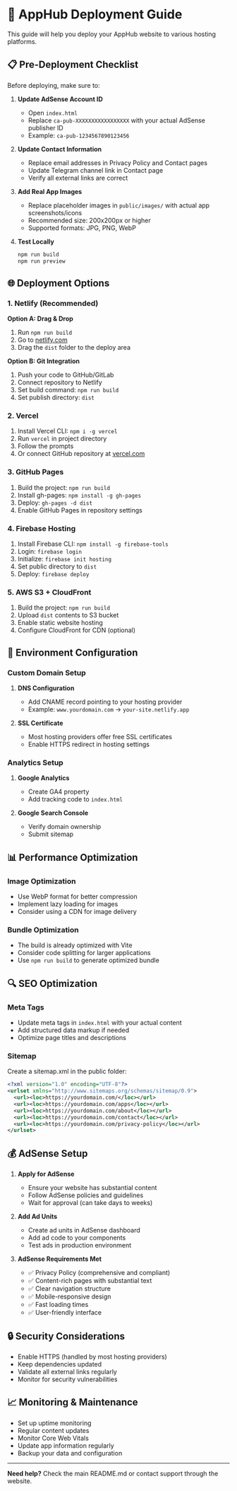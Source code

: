 # 🚀 AppHub Deployment Guide

This guide will help you deploy your AppHub website to various hosting platforms.

## 📋 Pre-Deployment Checklist

Before deploying, make sure to:

1. **Update AdSense Account ID**
   - Open `index.html`
   - Replace `ca-pub-XXXXXXXXXXXXXXXXX` with your actual AdSense publisher ID
   - Example: `ca-pub-1234567890123456`

2. **Update Contact Information**
   - Replace email addresses in Privacy Policy and Contact pages
   - Update Telegram channel link in Contact page
   - Verify all external links are correct

3. **Add Real App Images**
   - Replace placeholder images in `public/images/` with actual app screenshots/icons
   - Recommended size: 200x200px or higher
   - Supported formats: JPG, PNG, WebP

4. **Test Locally**
   ```bash
   npm run build
   npm run preview
   ```

## 🌐 Deployment Options

### 1. Netlify (Recommended)

**Option A: Drag & Drop**
1. Run `npm run build`
2. Go to [netlify.com](https://netlify.com)
3. Drag the `dist` folder to the deploy area

**Option B: Git Integration**
1. Push your code to GitHub/GitLab
2. Connect repository to Netlify
3. Set build command: `npm run build`
4. Set publish directory: `dist`

### 2. Vercel

1. Install Vercel CLI: `npm i -g vercel`
2. Run `vercel` in project directory
3. Follow the prompts
4. Or connect GitHub repository at [vercel.com](https://vercel.com)

### 3. GitHub Pages

1. Build the project: `npm run build`
2. Install gh-pages: `npm install -g gh-pages`
3. Deploy: `gh-pages -d dist`
4. Enable GitHub Pages in repository settings

### 4. Firebase Hosting

1. Install Firebase CLI: `npm install -g firebase-tools`
2. Login: `firebase login`
3. Initialize: `firebase init hosting`
4. Set public directory to `dist`
5. Deploy: `firebase deploy`

### 5. AWS S3 + CloudFront

1. Build the project: `npm run build`
2. Upload `dist` contents to S3 bucket
3. Enable static website hosting
4. Configure CloudFront for CDN (optional)

## 🔧 Environment Configuration

### Custom Domain Setup

1. **DNS Configuration**
   - Add CNAME record pointing to your hosting provider
   - Example: `www.yourdomain.com` → `your-site.netlify.app`

2. **SSL Certificate**
   - Most hosting providers offer free SSL certificates
   - Enable HTTPS redirect in hosting settings

### Analytics Setup

1. **Google Analytics**
   - Create GA4 property
   - Add tracking code to `index.html`

2. **Google Search Console**
   - Verify domain ownership
   - Submit sitemap

## 📊 Performance Optimization

### Image Optimization
- Use WebP format for better compression
- Implement lazy loading for images
- Consider using a CDN for image delivery

### Bundle Optimization
- The build is already optimized with Vite
- Consider code splitting for larger applications
- Use `npm run build` to generate optimized bundle

## 🔍 SEO Optimization

### Meta Tags
- Update meta tags in `index.html` with your actual content
- Add structured data markup if needed
- Optimize page titles and descriptions

### Sitemap
Create a sitemap.xml in the public folder:
```xml
<?xml version="1.0" encoding="UTF-8"?>
<urlset xmlns="http://www.sitemaps.org/schemas/sitemap/0.9">
  <url><loc>https://yourdomain.com/</loc></url>
  <url><loc>https://yourdomain.com/apps</loc></url>
  <url><loc>https://yourdomain.com/about</loc></url>
  <url><loc>https://yourdomain.com/contact</loc></url>
  <url><loc>https://yourdomain.com/privacy-policy</loc></url>
</urlset>
```

## 💰 AdSense Setup

1. **Apply for AdSense**
   - Ensure your website has substantial content
   - Follow AdSense policies and guidelines
   - Wait for approval (can take days to weeks)

2. **Add Ad Units**
   - Create ad units in AdSense dashboard
   - Add ad code to your components
   - Test ads in production environment

3. **AdSense Requirements Met**
   - ✅ Privacy Policy (comprehensive and compliant)
   - ✅ Content-rich pages with substantial text
   - ✅ Clear navigation structure
   - ✅ Mobile-responsive design
   - ✅ Fast loading times
   - ✅ User-friendly interface

## 🔒 Security Considerations

- Enable HTTPS (handled by most hosting providers)
- Keep dependencies updated
- Validate all external links regularly
- Monitor for security vulnerabilities

## 📈 Monitoring & Maintenance

- Set up uptime monitoring
- Regular content updates
- Monitor Core Web Vitals
- Update app information regularly
- Backup your data and configuration

---

**Need help?** Check the main README.md or contact support through the website.